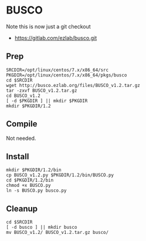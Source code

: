 # BUSCO
Note this is now just a git checkout
 - https://gitlab.com/ezlab/busco.git
## Prep
```
SRCDIR=/opt/linux/centos/7.x/x86_64/src
PKGDIR=/opt/linux/centos/7.x/x86_64/pkgs/busco
cd $SRCDIR
wget http://busco.ezlab.org/files/BUSCO_v1.2.tar.gz
tar -zxvf BUSCO_v1.2.tar.gz
cd BUSCO_v1.2
[ -d $PKGDIR ] || mkdir $PKGDIR
mkdir $PKGDIR/1.2
```

## Compile
Not needed.

## Install
```
mkdir $PKGDIR/1.2/bin
cp BUSCO_v1.2.py $PKGDIR/1.2/bin/BUSCO.py
cd $PKGDIR/1.2/bin
chmod +x BUSCO.py
ln -s BUSCO.py busco.py
```

## Cleanup
```
cd $SRCDIR
[ -d busco ] || mkdir busco
mv BUSCO_v1.2/ BUSCO_v1.2.tar.gz busco/
```
